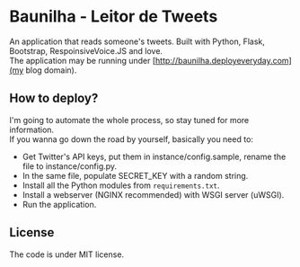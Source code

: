 # Baunilha - Leitor de Tweets
An application that reads someone's tweets. Built with Python, Flask, Bootstrap, RespoinsiveVoice.JS and love.     
The application may be running under [http://baunilha.deployeveryday.com](my blog domain).

## How to deploy?
I'm going to automate the whole process, so stay tuned for more information.    
If you wanna go down the road by yourself, basically you need to:

* Get Twitter's API keys, put them in instance/config.sample, rename the file to instance/config.py.
* In the same file, populate SECRET_KEY with a random string.
* Install all the Python modules from `requirements.txt`.
* Install a webserver (NGINX recommended) with WSGI server (uWSGI).
* Run the application.

## License
The code is under MIT license.
